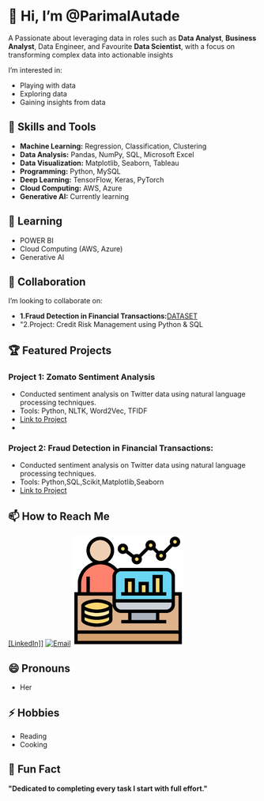 
# 👋 Hi, I’m @ParimalAutade
A Passionate about leveraging data in roles such as **Data Analyst**, **Business Analyst**, Data Engineer, and Favourite **Data Scientist**, with a focus on transforming complex data into actionable insights

I’m interested in:
- Playing with data
- Exploring data
- Gaining insights from data

## 🌟 Skills and Tools
- **Machine Learning:** Regression, Classification, Clustering
- **Data Analysis:** Pandas, NumPy, SQL, Microsoft Excel
- **Data Visualization:** Matplotlib, Seaborn, Tableau
- **Programming:** Python, MySQL
- **Deep Learning:** TensorFlow, Keras, PyTorch
- **Cloud Computing:** AWS, Azure
- **Generative AI:** Currently learning

## 🌱 Learning
- POWER BI 
- Cloud Computing (AWS, Azure)
- Generative AI

## 💞️ Collaboration
I’m looking to collaborate on:
-  **1.Fraud Detection in Financial Transactions:**[DATASET](https://drive.google.com/file/d/1SjSUQ4VXdPcZUcMcrWjHujBtpLUPbFrU/view?usp=drive_link)
- "2.Project: Credit Risk Management using Python & SQL

## 🏆 Featured Projects
### Project 1: Zomato Sentiment Analysis
- Conducted sentiment analysis on Twitter data using natural language processing techniques.
- Tools: Python, NLTK, Word2Vec, TFIDF
- [Link to Project](https://github.com/ParimalA24-DS/DATA-SCIENCE-INTERNSHIP-PROJECT)
- 
### Project 2: Fraud Detection in Financial Transactions:
- Conducted sentiment analysis on Twitter data using natural language processing techniques.
- Tools: Python,SQL,Scikit,Matplotlib,Seaborn
- [Link to Project](https://drive.google.com/file/d/1SjSUQ4VXdPcZUcMcrWjHujBtpLUPbFrU/view?usp=drive_link)

## 📫 How to Reach Me
[[LinkedIn]](https://www.linkedin.com/in/parimalautade)]
[![Email](https://github.com/your-username/your-repo-name/blob/main/email-logo.png)](mailto:parimalautade24@gmail.com)
![DS](https://github.com/ParimalA24-DS/ParimalA24-DS/blob/main/DSPROFILEIMAGES/1.png)

## 😄 Pronouns
- Her

## ⚡ Hobbies
- Reading
- Cooking

## 🎉 Fun Fact
**"Dedicated to completing every task I start with full effort."**

